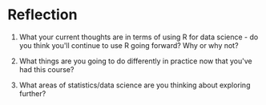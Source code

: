 # Reflection

  1. What your current thoughts are in terms of using R for data science - do you think you'll continue to use R going forward?  Why or why not?
    
  2. What things are you going to do differently in practice now that you've had this course?
    
  3. What areas of statistics/data science are you thinking about exploring further?

